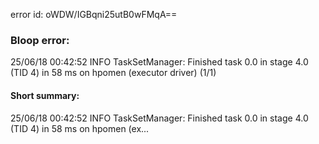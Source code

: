 error id: oWDW/IGBqni25utB0wFMqA==
### Bloop error:

25/06/18 00:42:52 INFO TaskSetManager: Finished task 0.0 in stage 4.0 (TID 4) in 58 ms on hpomen (executor driver) (1/1)
#### Short summary: 

25/06/18 00:42:52 INFO TaskSetManager: Finished task 0.0 in stage 4.0 (TID 4) in 58 ms on hpomen (ex...